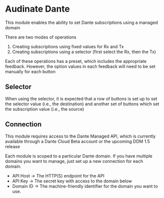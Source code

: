 # Audinate Dante

This module enables the ability to set Dante subscriptions using a managed domain

There are two modes of operations

1. Creating subscriptions using fixed values for Rx and Tx
2. Creating subscriptions using a selector (first select the Rx, then the Tx)

Each of these operations has a preset, which includes the appropriate feedback.
However, the option values in each feedback will need to be set manually for each button

## Selector

When using the selector, it is expected that a row of buttons is set up to set the selector value (i.e., the destination)
and another set of buttons which set the subscription value (i.e., the source)

## Connection

This module requires access to the Dante Managed API, which is currently available through a Dante Cloud Beta account or the upcoming DDM 1.5 release

Each module is scoped to a particular Dante domain.
If you have multiple domains you want to manage, just set up a new connection for each domain.

* API Host -> The HTTP(S) endpoint for the API
* API Key -> The secret key with access to the domain below
* Domain ID -> The machine-friendly identifier for the domain you want to use.
